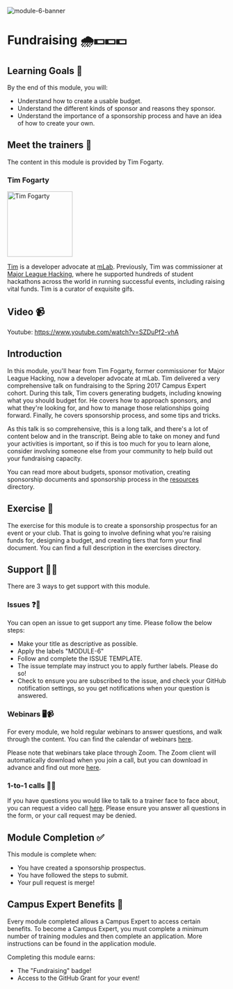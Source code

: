 ![module-6-banner](https://user-images.githubusercontent.com/1790822/28998942-341ccde2-7a05-11e7-8fa5-b17e228cb121.png)

# Fundraising 🌧💵💵💵

## Learning Goals 🥅
By the end of this module, you will:
- Understand how to create a usable budget.
- Understand the different kinds of sponsor and reasons they sponsor.
- Understand the importance of a sponsorship process and have an idea of how to create your own.

## Meet the trainers 🍎

The content in this module is provided by Tim Fogarty.

### Tim Fogarty
<img src="https://github.com/tfogo.png" href="https://github.com/tfogo" title="Tim Fogarty" width="150"></img>

[Tim](https://tfogo.com) is a developer advocate at [mLab](https://mlab.com). Previously, Tim was commissioner at [Major League Hacking](https://mlh.io), where he supported hundreds of student hackathons across the world in running successful events, including raising vital funds. Tim is a curator of exquisite gifs.


## Video 📹

Youtube: https://www.youtube.com/watch?v=SZDuPf2-vhA

## Introduction
In this module, you'll hear from Tim Fogarty, former commissioner for Major League Hacking, now a developer advocate at mLab. Tim delivered a very comprehensive talk on fundraising to the Spring 2017 Campus Expert cohort. During this talk, Tim covers generating budgets, including knowing what you should budget for. He covers how to approach sponsors, and what they're looking for, and how to manage those relationships going forward. Finally, he covers sponsorship process, and some tips and tricks.

As this talk is so comprehensive, this is a long talk, and there's a lot of content below and in the transcript. Being able to take on money and fund your activities is important, so if this is too much for you to learn alone, consider involving someone else from your community to help build out your fundraising capacity.

You can read more about budgets, sponsor motivation, creating sponsorship documents and sponsorship process in the [resources](resources/) directory.

## Exercise 📝

The exercise for this module is to create a sponsorship prospectus for an event or your club. That is going to involve defining what you're raising funds for, designing a budget, and creating tiers that form your final document. You can find a full description in the exercises directory.

## Support 🙋🏿

There are 3 ways to get support with this module.

### Issues ❓💬

You can open an issue to get support any time. Please follow the below steps:
- Make your title as descriptive as possible.
- Apply the labels "MODULE-6"
- Follow and complete the ISSUE TEMPLATE.
- The issue template may instruct you to apply further labels. Please do so!
- Check to ensure you are subscribed to the issue, and check your GitHub notification settings, so you get notifications when your question is answered.

### Webinars 🖥📹

For every module, we hold regular webinars to answer questions, and walk through the content.
You can find the calendar of webinars [here](https://calendar.google.com/calendar/ical/github.com_ei82gchda2egevr7aukq6uj1f0%40group.calendar.google.com/public/basic.ics).  

Please note that webinars take place through Zoom. The Zoom client will automatically download when you join a call, but you can download in advance and find out more [here](https://zoom.us/download).

### 1-to-1 calls 💖📞

If you have questions you would like to talk to a trainer face to face about, you can request a video call [here](https://calendly.com/joenash/campus-experts-support). Please ensure you answer all questions in the form, or your call request may be denied.

## Module Completion ✅

This module is complete when:
- You have created a sponsorship prospectus.
- You have followed the steps to submit.
- Your pull request is merge!

## Campus Expert Benefits 🏅

Every module completed allows a Campus Expert to access certain benefits. To become a Campus Expert, you must complete a minimum number of training modules and then complete an application. More instructions can be found in the application module.

Completing this module earns:
- The "Fundraising" badge!
- Access to the GitHub Grant for your event!
